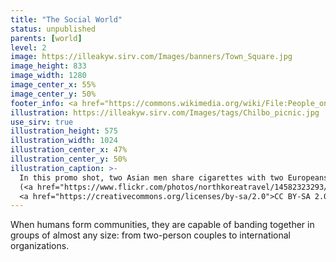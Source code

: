 ```yaml
---
title: "The Social World"
status: unpublished
parents: [world]
level: 2
image: https://illeakyw.sirv.com/Images/banners/Town_Square.jpg
image_height: 833
image_width: 1280
image_center_x: 55%
image_center_y: 50%
footer_info: <a href="https://commons.wikimedia.org/wiki/File:People_on_Old_Town_Square_3.jpg">Tiia Monto</a>, <a href="https://creativecommons.org/licenses/by-sa/4.0">CC BY-SA 4.0</a>
illustration: https://illeakyw.sirv.com/Images/tags/Chilbo_picnic.jpg
use_sirv: true
illustration_height: 575
illustration_width: 1024
illustration_center_x: 47%
illustration_center_y: 50%
illustration_caption: >-
  In this promo shot, two Asian men share cigarettes with two Europeans after a generous, seafood picnic along the Pacific coast of North Korea.
  (<a href="https://www.flickr.com/photos/northkoreatravel/14582323293/">Uri</a>,
  <a href="https://creativecommons.org/licenses/by-sa/2.0">CC BY-SA 2.0</a>, 2014)
---
```


When humans form communities, they are capable of banding together in groups of almost any size: from two-person couples to international organizations.
